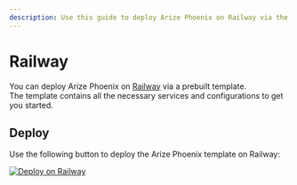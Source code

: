 ```yaml
---
description: Use this guide to deploy Arize Phoenix on Railway via the prebuilt template.
---
```


# Railway

You can deploy Arize Phoenix on [Railway](https://railway.app/) via a prebuilt template.\
The template contains all the necessary services and configurations to get you started.

## Deploy

Use the following button to deploy the Arize Phoenix template on Railway:

[![Deploy on Railway](https://railway.app/button.svg)](https://railway.app/template/PTHRoq?referralCode=Xe2txW)
